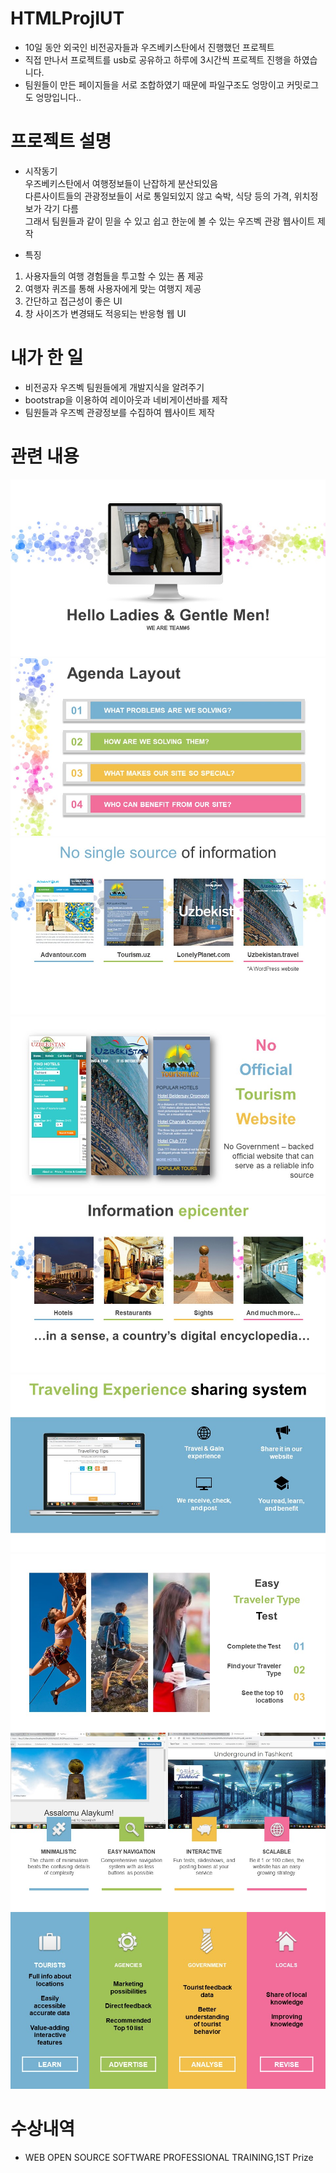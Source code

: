# HTMLProjIUT
- 10일 동안 외국인 비전공자들과 우즈베키스탄에서 진행했던 프로젝트
- 직접 만나서 프로젝트를 usb로 공유하고 하루에 3시간씩 프로젝트 진행을 하였습니다.
- 팀원들이 만든 페이지들을 서로 조합하였기 때문에 파일구조도 엉망이고 커밋로그도 엉망입니다..

# 프로젝트 설명 #
- 시작동기
</br>우즈베키스탄에서 여행정보들이 난잡하게 분산되있음
</br>다른사이트들의 관광정보들이 서로 통일되있지 않고 숙박, 식당 등의 가격, 위치정보가 각기 다름
</br>그래서 팀원들과 같이 믿을 수 있고 쉽고 한눈에 볼 수 있는 우즈벡 관광 웹사이트 제작



- 특징
1. 사용자들의 여행 경험들을 투고할 수 있는 폼 제공
2. 여행자 퀴즈를 통해 사용자에게 맞는 여행지 제공
3. 간단하고 접근성이 좋은 UI
4. 창 사이즈가 변경돼도 적응되는 반응형 웹 UI

# 내가 한 일 #  
- 비전공자 우즈벡 팀원들에게 개발지식을 알려주기  
- bootstrap을 이용하여 레이아웃과 네비게이션바를 제작  
- 팀원들과 우즈벡 관광정보를 수집하여 웹사이트 제작  

# 관련 내용 #

![01.jpg](./mdImage/01.jpg)
![02.jpg](./mdImage/02.jpg)
![03.jpg](./mdImage/03.jpg)
![04.jpg](./mdImage/04.jpg)
![05.jpg](./mdImage/05.jpg)
![06.jpg](./mdImage/06.jpg)
![07.jpg](./mdImage/07.jpg)
![08.jpg](./mdImage/08.jpg)
![09.jpg](./mdImage/09.jpg)

# 수상내역 #
- WEB OPEN SOURCE SOFTWARE PROFESSIONAL TRAINING,1ST Prize
